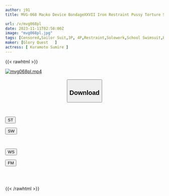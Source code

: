 ```yaml
---
author: j91
title: MVG-068 Ma○ko Device BondageXXVII Iron Restraint Pussy Torture Sumire Kuramoto

url: /v/mvg068pl
date: 2023-11-11T02:50:00Z
image: "mvg068pl.jpg"
tags: [Censored,Sailor Suit,3P, 4P,Restraint,Solowork,School Swimsuit,Bloomers	 ]
maker: [Glory Quest   ]
actress: [ Kuramoto Sumire ]
---
```



{{< rawhtml >}}

<div class="video" data-videoid="xOR6Me9vGwFoMd">
    <a href="javascript:;">
        <img src="https://my.j91.asia/v/mvg068pl/mvg068pl.jpg" width="WIDTH" height="HEIGHT" alt="mvg068pl.mp4" loading="lazy">
    </a>
</div>

<script type="text/javascript" src="https://j91.asia/asset/on-demand-st.js"></script>

<br>
  <link rel="stylesheet" href="https://j91.asia/asset/bs5.css">
  
  <center>
  <button class="btn btn-primary" type="button" data-bs-toggle="collapse" data-bs-target=".multi-collapse" aria-expanded="false" aria-controls="multiCollapseExample1 multiCollapseExample2"><h2>Download</h2></button></center>
</p>
<div class="row">
  <div class="col">
    <div class="collapse multi-collapse" id="multiCollapseExample1">
      <div class="card card-body">
	      	      <br>
<div class="buttons">  
<p><a href="https://streamtape.to/v/xOR6Me9vGwFoMd" target="_blank"><button class="btn-hover color-3"><i class="fa fa-download"></i> ST</button></a></p>
<p><a href="https://sfastwish.com/y47o50typ5ed" target="_blank"><button class="btn-hover color-2"><i class="fa fa-download"></i> SW</button></a></p></div>
    </div>
  </div>
</div>
  <div class="col">
    <div class="collapse multi-collapse" id="multiCollapseExample2">
      <div class="card card-body">
	      <br>
<div class="buttons">
<p><a href="javascript:;" target="_blank"><button class="btn-hover color-9"><i class="fa fa-download"></i> WS</button></a></p>
<p><a href="javascript:;" target="_blank"><button class="btn-hover color-8"><i class="fa fa-download"></i> FM</button></a></p></div>
<br><br>
      </div>
    </div>
  </div>
</div>

{{< /rawhtml >}}
